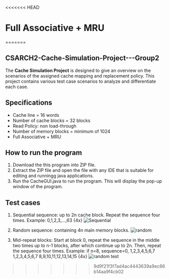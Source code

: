 <<<<<<< HEAD
# Full Associative + MRU
=======
## CSARCH2-Cache-Simulation-Project---Group2
 The **Cache Simulation Project** is designed to give an overview on the scenarios of the assigned cache mapping and replacement policy. This project contains various test case scenarios to analyze and differentiate each case.
 
 ## Specifications
 * Cache line = 16 words
 * Number of cache blocks = 32 blocks
 * Read Policy: non load-through
 * Number of memory blocks = minimum of 1024
 * Full Associative + MRU

## How to run the program
 1. Download the this program into ZIP file. 
 2. Extract the ZIP file and open the file with any IDE that is suitable for editing and runningg java applications.
 3. Run the CacheGUI.java to run the program. This will display the pop-up window of the program.
 
 ## Test cases
 1. Sequential sequence: up to 2n cache block. Repeat the sequence four times. Example: 0,1,2,3,...,63 {4x}
    ![Sequential](https://github.com/user-attachments/assets/d747c06e-0cfc-4e02-a443-0b83467bc8b1)
    
 2. Random sequence: containing 4n main memory blocks.
    ![random](https://github.com/user-attachments/assets/9e1bc37c-bb4f-4921-a12c-c8becddbaced)
 
 3. Mid-repeat blocks: Start at block 0, repeat the sequence in the middle two times up to n-1 blocks, after
   which continue up to 2n. Then, repeat the sequence four times. Example: if n=8, sequence=0, 1,2,3,4,5,6,7
   1,2,3,4,5,6,7 8,9,10,11,12,13,14,15 {4x}
   ![random test](https://github.com/user-attachments/assets/1d42da82-5afa-4ae1-947f-9ed0d6947059)
>>>>>>> 9d9f21f3f7ad4ac4443639a9ec86b14aa9f4cb02
